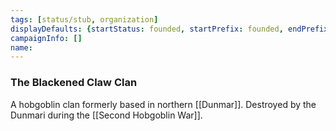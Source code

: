 ```yaml
---
tags: [status/stub, organization]
displayDefaults: {startStatus: founded, startPrefix: founded, endPrefix: disbanded, endStatus: disbanded}
campaignInfo: []
name:
---
```

### The Blackened Claw Clan

A hobgoblin clan formerly based in northern [[Dunmar]]. Destroyed by the Dunmari during the [[Second Hobgoblin War]]. 